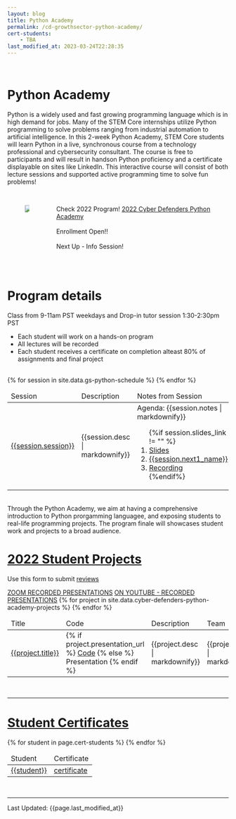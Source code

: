 ```yaml
---
layout: blog
title: Python Academy
permalink: /cd-growthsector-python-academy/
cert-students:
    - TBA
last_modified_at: 2023-03-24T22:28:35
---
```

<br/>
<h1 class="title">Python Academy</h1>

Python is a widely used and fast growing programming language which is in high demand for jobs.  Many of the STEM Core internships utilize Python programming to solve problems ranging from industrial automation to artificial intelligence.  In this 2-week Python Academy, STEM Core students will learn Python in a live, synchronous course from a technology professional and cybersecurity consultant.  The course is free to participants and will result in handson Python proficiency and a certificate displayable on sites like LinkedIn.  This interactive course will consist of both lecture sessions and supported active programming time to solve fun problems!

<br/>
<section>
<div class="container">
    <div class="columns is-multiline is-mobile is-centered">
        <div class="column is-one-third">
            <figure class="image">
            <img src="{{site.url}}{{site.baseurl}}assets/images/gs-python.png"/>
            </figure>
        </div>
        <div class="column is-two-third">
        <p class="has-text-left">   
            <div>
                <span class="tag is-danger">Check 2022 Program!</span> <a href='/2022-cd-growthsector-python-academy/'>2022 Cyber Defenders Python Academy</a>
                <br/> <br/>
                <span class="tag is-danger">Enrollment Open!!</span>
                <br/> <br/>
                <span class="tag is-danger">Next Up - Info Session!</span>
                <br/> <br/>
            </div>
            </p>
        </div>
    </div>
</div>
</section>

<br/>
<h1 class="title">Program details</h1>
<div>
    <p class="tag is-info">Class from 9-11am PST weekdays and Drop-in tutor session 1:30-2:30pm PST</p>
    <ul>
        <li>Each student will work on a hands-on program</li>
        <li>All lectures will be recorded</li>
        <li>Each student receives a certificate on completion alteast 80% of assignments and final project</li>
    </ul>
</div>
<br/>
<table class="table is-bordered is-striped">
    <thead>
        <td>Session</td><td>Description</td><td>Notes from Session</td>
    </thead>
    <tbody>
    {% for session in site.data.gs-python-schedule %} 
    <tr>
        <td><a id="{{session.session| url_encode}}" href="#{{session.session | url_encode}}">{{session.session}}</a></td>
        <td>{{session.desc | markdownify}}</td>
        <td>Agenda: {{session.notes | markdownify}}
            <ol>
            {%if session.slides_link != "" %}
                <li><a href="{{session.slides_link}}" class="tag is-info">Slides</a></li>
                <li><a href="{{session.next1_link}}" class="tag is-warning">{{session.next1_name}}</a></li>                
                <li><a href="{{session.recording}}" class="tag is-info">Recording</a></li>
            {%endif%}
            </ol>
        </td>
    </tr>
    {% endfor %}
    </tbody>
</table>

<br/>
Through the Python Academy, we aim at having a comprehensive introduction to Python prorgamming languagee, and exposing students to real-life programming projects. The program finale will showcases student work and projects to a broad audience.
<br/>

<h1 class="title"><a id="projects" href="#projects">2022 Student Projects</a></h1>
<p>Use this form to submit <a href="https://docs.google.com/forms/d/e/1FAIpQLSeA_lMQWVrwFkEvh9cOjFISOkabSacRtEo0Tuk_7-AIlfp-Zg/viewform">reviews</a></p>
<a class="tag is-danger" href="https://us02web.zoom.us/rec/share/GSHhYNjl_vOBhD73XP7vZlmfzYooYYHv-J3Pt7oeS6FuJ_xAMq9Av4TM7pz4Wq2e.y5pWWIbKhp2zndGE">ZOOM RECORDED PRESENTATIONS</a>
<a class="tag is-info" href="https://www.youtube.com/watch?v=8L_1c8vztM4">ON YOUTUBE - RECORDED PRESENTATIONS</a>
<table class="table is-bordered is-striped">
    <thead>
        <td>Title</td><td>Code</td><td>Description</td><td>Team</td>
    </thead>
    <tbody>
    {% for project in site.data.cyber-defenders-python-academy-projects %} 
    <tr>
        <td><a id="{{project.title| url_encode}}" href="#{{project.title | url_encode}}">{{project.title}}</a></td>
        <td>{% if project.presentation_url %}
            <a href="{{project.presentation_url}}">Code</a>
            {% else %}
            Presentation
            {% endif %}
            </td>
        <td>{{project.desc | markdownify}}</td>
        <td>{{project.team | markdownify}}</td>
    </tr>
    {% endfor %}
    </tbody>
</table>
<br/>
<hr/>

<h1 class="title"><a id="certificates" href="#certificates">Student Certificates</a></h1>
<table class="table is-bordered is-striped">
    <thead>
        <td>Student</td><td>Certificate</td>
    </thead>
    <tbody>
    {% for student in page.cert-students %} 
    <tr>
        <td><a id="{{student | url_encode}}" href="#{{student | url_encode}}">{{student}}</a></td>
        <td><a href="{{site.url}}{{site.baseurl}}assets/images/gs-certs/png/{{student | replace: ' ','_'}}.png">certificate</a></td>
    </tr>
    {% endfor %}
    </tbody>
</table>
<br/>

<hr/>
Last Updated: {{page.last_modified_at}}